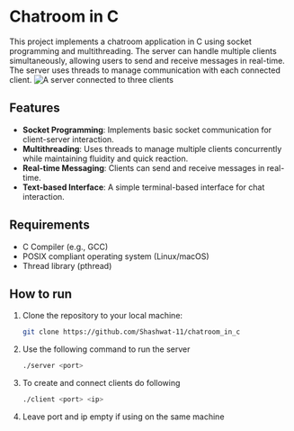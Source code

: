 # Chatroom in C

This project implements a chatroom application in C using socket programming and multithreading. The server can handle multiple clients simultaneously, allowing users to send and receive messages in real-time. The server uses threads to manage communication with each connected client.
![A server connected to three clients](picture/pic.png)

## Features

- **Socket Programming**: Implements basic socket communication for client-server interaction.
- **Multithreading**: Uses threads to manage multiple clients concurrently while maintaining fluidity and quick reaction.
- **Real-time Messaging**: Clients can send and receive messages in real-time.
- **Text-based Interface**: A simple terminal-based interface for chat interaction.

## Requirements

- C Compiler (e.g., GCC)
- POSIX compliant operating system (Linux/macOS)
- Thread library (pthread)

## How to run

1. Clone the repository to your local machine:
   ```bash
   git clone https://github.com/Shashwat-11/chatroom_in_c
2. Use the following command to run the server
   ```bash
   ./server <port>
3. To create and connect clients do following
   ```bash
   ./client <port> <ip>
4. Leave port and ip empty if using on the same machine


